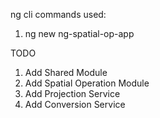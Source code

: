 ng cli commands used:

1. ng new ng-spatial-op-app  




TODO
1. Add Shared Module
2. Add Spatial Operation Module
3. Add Projection Service
4. Add Conversion Service

